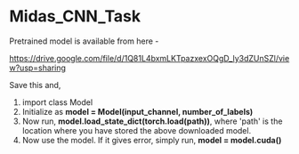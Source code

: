 # Midas_CNN_Task
Pretrained model is available from here - 

https://drive.google.com/file/d/1Q81L4bxmLKTpazxexOQgD_ly3dZUnSZl/view?usp=sharing



Save this and, 
1. import class Model
2. Initialize as **model = Model(input_channel, number_of_labels)** 
3. Now run, **model.load_state_dict(torch.load(path))**, where 'path' is the location where you have stored the above downloaded model.
4. Now use the model. If it gives error, simply run, **model = model.cuda()**
